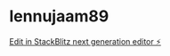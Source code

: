 # lennujaam89

[Edit in StackBlitz next generation editor ⚡️](https://stackblitz.com/~/github.com/kvartiil/lennujaam89)
